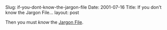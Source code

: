 Slug: if-you-dont-know-the-jargon-file
Date: 2001-07-16
Title: If you don't know the Jargon File...
layout: post

Then you must <i>know</i> the <a href="http://www.earthspace.net/jargon/">Jargon File</a>.

